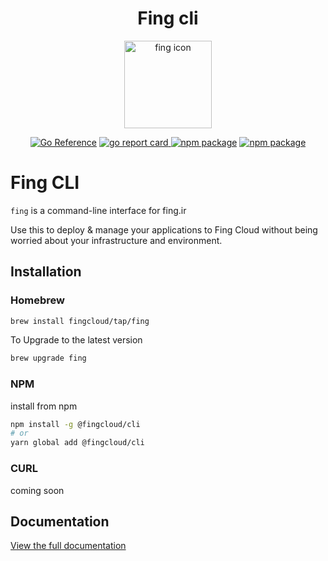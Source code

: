 <h1 align="center">Fing cli</h1>

<p align="center">
  <img width="140" height="140" src="https://fing.ir/images/icon.png" alt="fing icon" />
</p>

<p align="center">
  <a href="https://pkg.go.dev/github.com/fing-ir/cli"><img src="https://pkg.go.dev/badge/github.com/fing-ir/cli.svg" alt="Go Reference"></a>
  <a href="https://goreportcard.com/report/github.com/fingcloud/cli"><img src="https://goreportcard.com/badge/github.com/fingcloud/cli" alt="go report card" />
  <a href="https://golang.com"><img src="https://img.shields.io/github/go-mod/go-version/fingcloud/cli?label=version&logo=go" alt="npm package"></a>
  <a href="https://www.npmjs.com/package/@fingcloud/cli"><img src="https://img.shields.io/npm/v/@fingcloud/cli?label=npm&logo=npm" alt="npm package"></a>
  </a>
</p>


# Fing CLI
`fing` is a command-line interface for fing.ir

Use this to deploy & manage your applications to Fing Cloud without being worried about your infrastructure and environment.

## Installation

### Homebrew
```bash
brew install fingcloud/tap/fing
```
To Upgrade to the latest version
```bash
brew upgrade fing
```

### NPM
install from npm
```bash
npm install -g @fingcloud/cli
# or
yarn global add @fingcloud/cli
```

### CURL
coming soon


## Documentation
[View the full documentation](https://docs.fing.ir)
